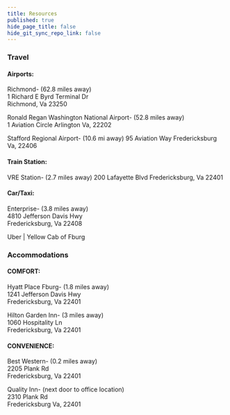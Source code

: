 ```yaml
---
title: Resources
published: true
hide_page_title: false
hide_git_sync_repo_link: false
---
```


### Travel

#### Airports:
Richmond- (62.8 miles away)  
1 Richard E Byrd Terminal Dr  
Richmond, Va 23250  

Ronald Regan Washington National Airport- (52.8 miles away)  
1 Aviation Circle
Arlington Va, 22202

Stafford Regional Airport- (10.6 mi away)
95 Aviation Way
Fredericksburg Va, 22406

#### Train Station:
VRE Station- (2.7 miles away)
200 Lafayette Blvd
Fredericksburg, Va 22401
 
#### Car/Taxi:
Enterprise- (3.8 miles away)  
4810 Jefferson Davis Hwy  
Fredericksburg, Va 22408  

Uber | Yellow Cab of Fburg  

### Accommodations

#### COMFORT:
Hyatt Place Fburg- (1.8 miles away)  
1241 Jefferson Davis Hwy  
Fredericksburg, Va 22401  

Hilton Garden Inn- (3 miles away)  
1060 Hospitality Ln  
Fredericksburg, Va 22401  

#### CONVENIENCE: 
Best Western- (0.2 miles away)  
2205 Plank Rd  
Fredericksburg, Va 22401  

Quality Inn- (next door to office location)  
2310 Plank Rd  
Fredericksburg Va, 22401  